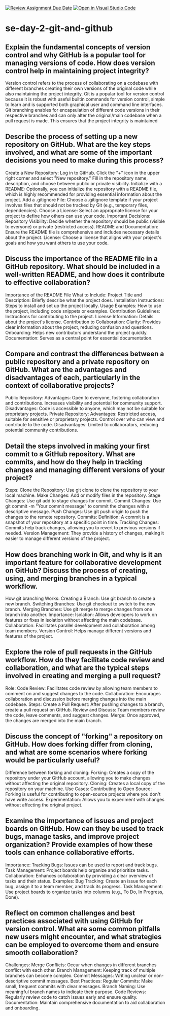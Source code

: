 [![Review Assignment Due Date](https://classroom.github.com/assets/deadline-readme-button-22041afd0340ce965d47ae6ef1cefeee28c7c493a6346c4f15d667ab976d596c.svg)](https://classroom.github.com/a/8wgCKhpZ)
[![Open in Visual Studio Code](https://classroom.github.com/assets/open-in-vscode-2e0aaae1b6195c2367325f4f02e2d04e9abb55f0b24a779b69b11b9e10269abc.svg)](https://classroom.github.com/online_ide?assignment_repo_id=18661815&assignment_repo_type=AssignmentRepo)
# se-day-2-git-and-github
## Explain the fundamental concepts of version control and why GitHub is a popular tool for managing versions of code. How does version control help in maintaining project integrity?
Version control refers to the process of collaborating on a codebase with different branches creating their own versions of the original code while also maintaining the project integrity.
Git is a popular tool for version control because it is robust with useful builtin commands for version control, simple to learn and is supported both graphical user and command line interfaces.
Git branching enables for encapsulation of different code versions in their respective branches and can only alter the original/main codebase when a pull request is made. This ensures that the
project integrity is maintained 

## Describe the process of setting up a new repository on GitHub. What are the key steps involved, and what are some of the important decisions you need to make during this process?
Create a New Repository:
  Log in to GitHub.
  Click the "+" icon in the upper right corner and select "New repository."
  Fill in the repository name, description, and choose between public or private visibility.
Initialize with a README:
  Optionally, you can initialize the repository with a README file, which is highly recommended for providing essential information about the project.
Add a .gitignore File:
  Choose a .gitignore template if your project involves files that should not be tracked by Git (e.g., temporary files, dependencies).
Choose a License:
  Select an appropriate license for your project to define how others can use your code.
Important Decisions:
  Repository Visibility: Decide whether the repository should be public (visible to everyone) or private (restricted access).
  README and Documentation: Ensure the README file is comprehensive and includes necessary details about the project.
  License: Choose a license that aligns with your project's goals and how you want others to use your code.

## Discuss the importance of the README file in a GitHub repository. What should be included in a well-written README, and how does it contribute to effective collaboration?
Importance of the README File
What to Include:
  Project Title and Description: Briefly describe what the project does.
  Installation Instructions: Steps to install and set up the project locally.
  Usage Examples: How to use the project, including code snippets or examples.
  Contribution Guidelines: Instructions for contributing to the project.
  License Information: Details about the project's license.
Contribution to Collaboration:
  Clarity: Provides clear information about the project, reducing confusion and questions.
  Onboarding: Helps new contributors understand the project quickly.
  Documentation: Serves as a central point for essential documentation.

## Compare and contrast the differences between a public repository and a private repository on GitHub. What are the advantages and disadvantages of each, particularly in the context of collaborative projects?
Public Repository:
  Advantages:
    Open to everyone, fostering collaboration and contributions.
    Increases visibility and potential for community support.
  Disadvantages:
    Code is accessible to anyone, which may not be suitable for proprietary projects.
Private Repository:
  Advantages:
    Restricted access, suitable for sensitive or proprietary projects.
    Control over who can view and contribute to the code.
  Disadvantages:
    Limited to collaborators, reducing potential community contributions.

## Detail the steps involved in making your first commit to a GitHub repository. What are commits, and how do they help in tracking changes and managing different versions of your project?
Steps:
  Clone the Repository:
    Use git clone <repository-url> to clone the repository to your local machine.
  Make Changes:
    Add or modify files in the repository.
  Stage Changes:
    Use git add <file> to stage changes for commit.
  Commit Changes:
    Use git commit -m "Your commit message" to commit the changes with a descriptive message.
  Push Changes:
      Use git push origin <branch-name> to push the changes to the remote repository.
  Commits:
    Definition: A commit is a snapshot of your repository at a specific point in time.
    Tracking Changes: Commits help track changes, allowing you to revert to previous versions if needed.
    Version Management: They provide a history of changes, making it easier to manage different versions of the project.

## How does branching work in Git, and why is it an important feature for collaborative development on GitHub? Discuss the process of creating, using, and merging branches in a typical workflow.
How git branching Works:
  Creating a Branch: Use git branch <branch-name> to create a new branch.
  Switching Branches: Use git checkout <branch-name> to switch to the new branch.
  Merging Branches: Use git merge <branch-name> to merge changes from one branch into another.
Importance:
  Isolation: Allows developers to work on features or fixes in isolation without affecting the main codebase.
  Collaboration: Facilitates parallel development and collaboration among team members.
  Version Control: Helps manage different versions and features of the project.

## Explore the role of pull requests in the GitHub workflow. How do they facilitate code review and collaboration, and what are the typical steps involved in creating and merging a pull request?
Role:
  Code Review: Facilitates code review by allowing team members to comment on and suggest changes to the code.
  Collaboration: Encourages collaboration and discussion before merging changes into the main codebase.
Steps:
  Create a Pull Request:
    After pushing changes to a branch, create a pull request on GitHub.
  Review and Discuss:
    Team members review the code, leave comments, and suggest changes.
  Merge:
    Once approved, the changes are merged into the main branch.

## Discuss the concept of "forking" a repository on GitHub. How does forking differ from cloning, and what are some scenarios where forking would be particularly useful?
Difference between forking and cloning:
  Forking: Creates a copy of the repository under your GitHub account, allowing you to make changes without affecting the original repository.
  Cloning: Creates a local copy of the repository on your machine.
Use Cases:
  Contributing to Open Source: Forking is useful for contributing to open-source projects where you don't have write access.
  Experimentation: Allows you to experiment with changes without affecting the original project.

## Examine the importance of issues and project boards on GitHub. How can they be used to track bugs, manage tasks, and improve project organization? Provide examples of how these tools can enhance collaborative efforts.
Importance:
  Tracking Bugs: Issues can be used to report and track bugs.
  Task Management: Project boards help organize and prioritize tasks.
  Collaboration: Enhances collaboration by providing a clear overview of tasks and their status.
Examples:
  Bug Tracking: Create an issue for each bug, assign it to a team member, and track its progress.
  Task Management: Use project boards to organize tasks into columns (e.g., To Do, In Progress, Done).

## Reflect on common challenges and best practices associated with using GitHub for version control. What are some common pitfalls new users might encounter, and what strategies can be employed to overcome them and ensure smooth collaboration?
Challenges:
  Merge Conflicts: Occur when changes in different branches conflict with each other.
  Branch Management: Keeping track of multiple branches can become complex.
  Commit Messages: Writing unclear or non-descriptive commit messages.
Best Practices:
  Regular Commits: Make small, frequent commits with clear messages.
  Branch Naming: Use meaningful branch names to indicate their purpose.
  Code Reviews: Regularly review code to catch issues early and ensure quality.
  Documentation: Maintain comprehensive documentation to aid collaboration and onboarding.
